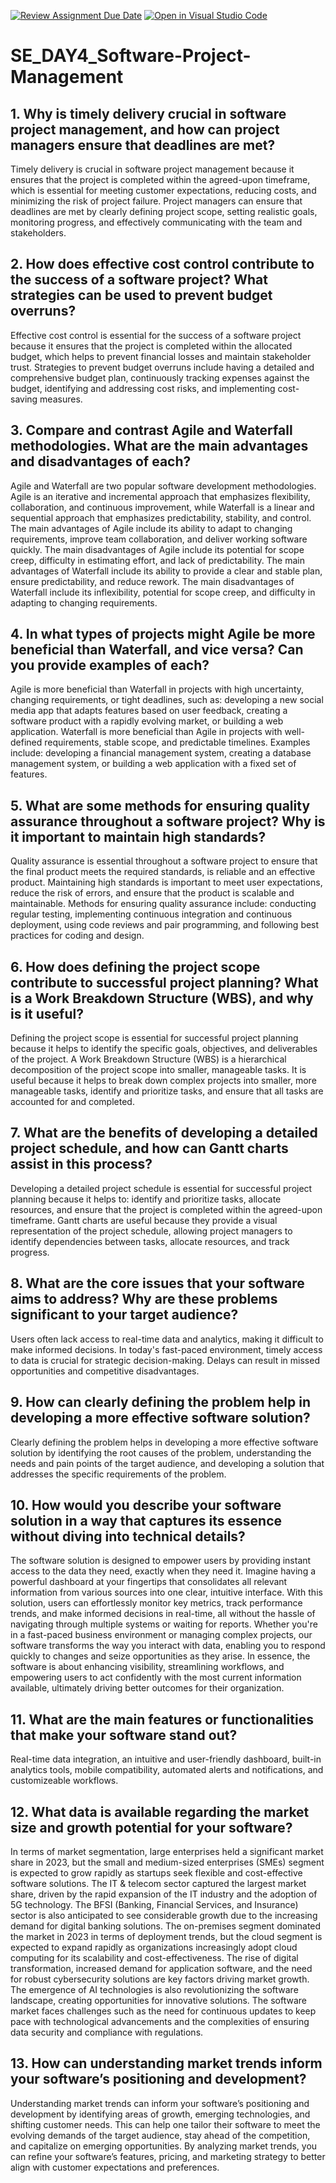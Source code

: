 [![Review Assignment Due Date](https://classroom.github.com/assets/deadline-readme-button-22041afd0340ce965d47ae6ef1cefeee28c7c493a6346c4f15d667ab976d596c.svg)](https://classroom.github.com/a/9pw6JKcu)
[![Open in Visual Studio Code](https://classroom.github.com/assets/open-in-vscode-2e0aaae1b6195c2367325f4f02e2d04e9abb55f0b24a779b69b11b9e10269abc.svg)](https://classroom.github.com/online_ide?assignment_repo_id=17080138&assignment_repo_type=AssignmentRepo)
# SE_DAY4_Software-Project-Management
## 1. Why is timely delivery crucial in software project management, and how can project managers ensure that deadlines are met?
Timely delivery is crucial in software project management because it ensures that the project is completed within the agreed-upon timeframe, which is essential for meeting customer expectations, reducing costs, and minimizing the risk of project failure. Project managers can ensure that deadlines are met by clearly defining project scope, setting realistic goals, monitoring progress, and effectively communicating with the team and stakeholders.
## 2. How does effective cost control contribute to the success of a software project? What strategies can be used to prevent budget overruns?
Effective cost control is essential for the success of a software project because it ensures that the project is completed within the allocated budget, which helps to prevent financial losses and maintain stakeholder trust. Strategies to prevent budget overruns include having a detailed and comprehensive budget plan, continuously tracking expenses against the budget, identifying and addressing cost risks, and implementing cost-saving measures.
## 3. Compare and contrast Agile and Waterfall methodologies. What are the main advantages and disadvantages of each?
Agile and Waterfall are two popular software development methodologies. Agile is an iterative and incremental approach that emphasizes flexibility, collaboration, and continuous improvement, while Waterfall is a linear and sequential approach that emphasizes predictability, stability, and control. The main advantages of Agile include its ability to adapt to changing requirements, improve team collaboration, and deliver working software quickly. The main disadvantages of Agile include its potential for scope creep, difficulty in estimating effort, and lack of predictability. The main advantages of Waterfall include its ability to provide a clear and stable plan, ensure predictability, and reduce rework. The main disadvantages of Waterfall include its inflexibility, potential for scope creep, and difficulty in adapting to changing requirements.
## 4. In what types of projects might Agile be more beneficial than Waterfall, and vice versa? Can you provide examples of each?
Agile is more beneficial than Waterfall in projects with high uncertainty, changing requirements, or tight deadlines, such as: developing a new social media app that adapts features based on user feedback, creating a software product with a rapidly evolving market, or building a web application. Waterfall is more beneficial than Agile in projects with well-defined requirements, stable scope, and predictable timelines. Examples include: developing a financial management system, creating a database management system, or building a web application with a fixed set of features.
## 5. What are some methods for ensuring quality assurance throughout a software project? Why is it important to maintain high standards?
Quality assurance is essential throughout a software project to ensure that the final product meets the required standards, is reliable and an effective product. Maintaining high standards is important to meet user expectations, reduce the risk of errors, and ensure that the product is scalable and maintainable. Methods for ensuring quality assurance include: conducting regular testing, implementing continuous integration and continuous deployment, using code reviews and pair programming, and following best practices for coding and design.
## 6. How does defining the project scope contribute to successful project planning? What is a Work Breakdown Structure (WBS), and why is it useful?
Defining the project scope is essential for successful project planning because it helps to identify the specific goals, objectives, and deliverables of the project. A Work Breakdown Structure (WBS) is a hierarchical decomposition of the project scope into smaller, manageable tasks. It is useful because it helps to break down complex projects into smaller, more manageable tasks, identify and prioritize tasks, and ensure that all tasks are accounted for and completed.
## 7. What are the benefits of developing a detailed project schedule, and how can Gantt charts assist in this process?
Developing a detailed project schedule is essential for successful project planning because it helps to: identify and prioritize tasks, allocate resources, and ensure that the project is completed within the agreed-upon timeframe. Gantt charts are useful because they provide a visual representation of the project schedule, allowing project managers to identify dependencies between tasks, allocate resources, and track progress.
## 8. What are the core issues that your software aims to address? Why are these problems significant to your target audience?
Users often lack access to real-time data and analytics, making it difficult to make informed decisions. In today's fast-paced environment, timely access to data is crucial for strategic decision-making. Delays can result in missed opportunities and competitive disadvantages.
## 9. How can clearly defining the problem help in developing a more effective software solution?
Clearly defining the problem helps in developing a more effective software solution by identifying the root causes of the problem, understanding the needs and pain points of the target audience, and developing a solution that addresses the specific requirements of the problem.
## 10. How would you describe your software solution in a way that captures its essence without diving into technical details?
The software solution is designed to empower users by providing instant access to the data they need, exactly when they need it. Imagine having a powerful dashboard at your fingertips that consolidates all relevant information from various sources into one clear, intuitive interface. With this solution, users can effortlessly monitor key metrics, track performance trends, and make informed decisions in real-time, all without the hassle of navigating through multiple systems or waiting for reports. Whether you're in a fast-paced business environment or managing complex projects, our software transforms the way you interact with data, enabling you to respond quickly to changes and seize opportunities as they arise. In essence, the software is about enhancing visibility, streamlining workflows, and empowering users to act confidently with the most current information available, ultimately driving better outcomes for their organization.
## 11. What are the main features or functionalities that make your software stand out?
Real-time data integration, an intuitive and user-friendly dashboard, built-in analytics tools, mobile compatibility, automated alerts and notifications, and customizeable workflows.
## 12. What data is available regarding the market size and growth potential for your software?
In terms of market segmentation, large enterprises held a significant market share in 2023, but the small and medium-sized enterprises (SMEs) segment is expected to grow rapidly as startups seek flexible and cost-effective software solutions. The IT & telecom sector captured the largest market share, driven by the rapid expansion of the IT industry and the adoption of 5G technology. The BFSI (Banking, Financial Services, and Insurance) sector is also anticipated to see considerable growth due to the increasing demand for digital banking solutions. The on-premises segment dominated the market in 2023 in terms of deployment trends, but the cloud segment is expected to expand rapidly as organizations increasingly adopt cloud computing for its scalability and cost-effectiveness. The rise of digital transformation, increased demand for application software, and the need for robust cybersecurity solutions are key factors driving market growth. The emergence of AI technologies is also revolutionizing the software landscape, creating opportunities for innovative solutions. The software market faces challenges such as the need for continuous updates to keep pace with technological advancements and the complexities of ensuring data security and compliance with regulations.
## 13. How can understanding market trends inform your software’s positioning and development?
Understanding market trends can inform your software’s positioning and development by identifying areas of growth, emerging technologies, and shifting customer needs. This can help one tailor their software to meet the evolving demands of the target audience, stay ahead of the competition, and capitalize on emerging opportunities. By analyzing market trends, you can refine your software’s features, pricing, and marketing strategy to better align with customer expectations and preferences.